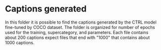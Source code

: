 # Captions generated
In this folder it is possible to find the captions generated by the CTRL model fine-tuned by COCO dataset.
The folder is organized for number of epochs used for the training, supercategory, and parameters.
Each file contains about 200 captions expect files that end with "1000" that contains about 1000 captions.